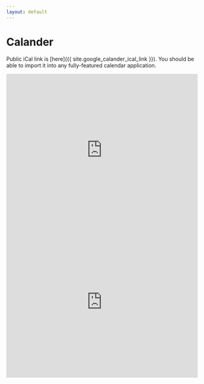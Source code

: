 ```yaml
---
layout: default
---
```


# Calander

Public iCal link is [here]({{ site.google_calander_ical_link }}). You should be able to import it into any fully-featured calendar application.

<iframe src="https://calendar.google.com/calendar/embed?height=400&wkst=1&ctz=America%2FToronto&showPrint=0&title=WHWC&showCalendars=0&showTz=0&src={{ site.google_calander_code }}&color=%23B39DDB" style="border-width:0" width="100%" height="400" frameborder="0" scrolling="no" class="big-cal nods"></iframe>
<iframe src="https://calendar.google.com/calendar/embed?height=400&wkst=1&ctz=America%2FToronto&showPrint=0&title=WHWC&showCalendars=0&showTz=0&mode=AGENDA&src={{ site.google_calander_code }}&color=%23B39DDB" style="border-width:0" width="100%" height="400" frameborder="0" scrolling="no" class="small-cal nods"></iframe>
<br>